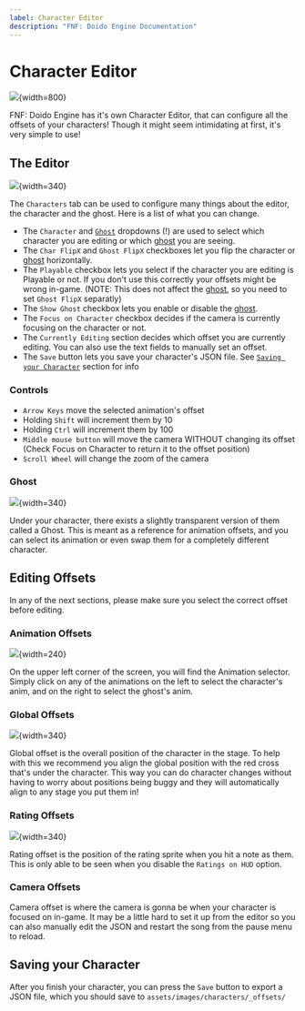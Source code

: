 ```yaml
---
label: Character Editor
description: "FNF: Doido Engine Documentation"
---
```


# Character Editor

![](https://doidoteam.github.io/img/char_main.png){width=800}

FNF: Doido Engine has it's own Character Editor, that can configure all the offsets of your characters! Though it might seem intimidating at first, it's very simple to use!

## The Editor

![](https://doidoteam.github.io/img/char_settings.png){width=340}

The `Characters` tab can be used to configure many things about the editor, the character and the ghost. Here is a list of what you can change.
- The `Character` and [`Ghost`](/editors/offset/#ghost) dropdowns (!) are used to select which character you are editing or which [ghost](/editors/offset/#ghost) you are seeing.
- The `Char FlipX` and `Ghost FlipX` checkboxes let you flip the character or [ghost](/editors/offset/#ghost) horizontally.
- The `Playable` checkbox lets you select if the character you are editing is Playable or not. If you don't use this correctly your offsets might be wrong in-game. (NOTE: This does not affect the [ghost](/editors/offset/#ghost), so you need to set `Ghost FlipX` separatly)
- The `Show Ghost` checkbox lets you enable or disable the [ghost](/editors/offset/#ghost).
- The `Focus on Character` checkbox decides if the camera is currently focusing on the character or not.
- The `Currently Editing` section decides which offset you are currently editing. You can also use the text fields to manually set an offset.
- The `Save` button lets you save your character's JSON file. See [`Saving your Character`](/editors/offset/#saving-your-character) section for info

### Controls
- `Arrow Keys` move the selected animation's offset
- Holding `Shift` will increment them by 10
- Holding `Ctrl` will increment them by 100
- `Middle mouse button` will move the camera WITHOUT changing its offset (Check Focus on Character to return it to the offset position)
- `Scroll Wheel` will change the zoom of the camera

### Ghost

![](https://doidoteam.github.io/img/char_ghost.png){width=340}

Under your character, there exists a slightly transparent version of them called a Ghost. This is meant as a reference for animation offsets, and you can select its animation or even swap them for a completely different character.

## Editing Offsets

In any of the next sections, please make sure you select the correct offset before editing.

### Animation Offsets

![](https://doidoteam.github.io/img/char_anim.png){width=240}

On the upper left corner of the screen, you will find the Animation selector. Simply click on any of the animations on the left to select the character's anim, and on the right to select the ghost's anim.

### Global Offsets

![](https://doidoteam.github.io/img/char_global.png){width=340}

Global offset is the overall position of the character in the stage. To help with this we recommend you align the global position with the red cross that's under the character. This way you can do character changes without having to worry about positions being buggy and they will automatically align to any stage you put them in!

### Rating Offsets

![](https://doidoteam.github.io/img/char_rating.png){width=340}

Rating offset is the position of the rating sprite when you hit a note as them. This is only able to be seen when you disable the `Ratings on HUD` option.


### Camera Offsets

Camera offset is where the camera is gonna be when your character is focused on in-game. It may be a little hard to set it up from the editor so you can also manually edit the JSON and restart the song from the pause menu to reload.

## Saving your Character

After you finish your character, you can press the `Save` button to export a JSON file, which you should save to `assets/images/characters/_offsets/`